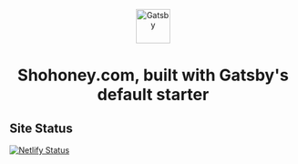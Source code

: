 <p align="center">
  <a href="https://www.gatsbyjs.com">
    <img alt="Gatsby" src="https://www.gatsbyjs.com/Gatsby-Monogram.svg" width="60" />
  </a>
</p>
<h1 align="center">
  Shohoney.com, built with Gatsby's default starter
</h1>

## Site Status
[![Netlify Status](https://api.netlify.com/api/v1/badges/aec7a659-0f2e-4c72-9671-9fe495e3507e/deploy-status)](https://app.netlify.com/sites/shohoney/deploys)